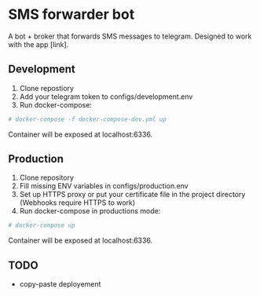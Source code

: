 # SMS forwarder bot
A bot + broker that forwards SMS messages to telegram. Designed to work with the app [link].

## Development
1. Clone repostiory
2. Add your telegram token to configs/development.env
3. Run docker-compose:
```bash
# docker-compose -f docker-compose-dev.yml up
```
Container will be exposed at localhost:6336.

## Production
1. Clone repository
2. Fill missing ENV variables in configs/production.env
3. Set up HTTPS proxy or put your certificate file in the project directory (Webhooks require HTTPS to work)
4. Run docker-compose in productions mode:
```bash
# docker-compose up
```
Container will be exposed at localhost:6336.

## TODO
- copy-paste deployement